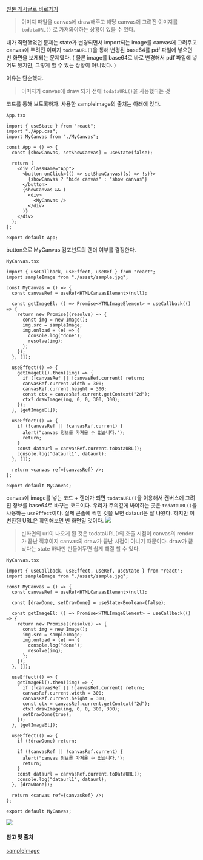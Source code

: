 [원본 게시글로 바로가기](https://velog.io/@jeongyk92/how-to-know-if-react-canvas-draw-is-finished)

> 이미지 파일을 canvas에 draw해주고 해당 canvas에 그려진 이미지를 `todataURL()` 로 가져와야하는 상황이 있을 수 있다.

내가 직면했었던 문제는 state가 변경되면서 import되는 image를 canvas에 그려주고 canvas에 뿌려진 이미지 `todataURL()`을 통해 변경된 base64를 pdf 파일에 넣으면 빈 화면을 보게되는 문제였다. ( 물론 image를 base64로 바로 변경해서 pdf 파일에 넣어도 됐지만, 그렇게 할 수 있는 상황이 아니었다. )

이유는 단순했다.

> 이미지가 canvas에 draw 되기 전에 `todataURL()`을 사용했다는 것

코드를 통해 보도록하자. 사용한 sampleImage의 출처는 아래에 있다.

`App.tsx`

```tsx
import { useState } from "react";
import "./App.css";
import MyCanvas from "./MyCanvas";

const App = () => {
  const [showCanvas, setShowCanvas] = useState(false);

  return (
    <div className="App">
      <button onClick={() => setShowCanvas((s) => !s)}>
        {showCanvas ? "hide canvas" : "show canvas"}
      </button>
      {showCanvas && (
        <div>
          <MyCanvas />
        </div>
      )}
    </div>
  );
};

export default App;
```

button으로 MyCanvas 컴포넌트의 렌더 여부를 결정한다.

`MyCanvas.tsx`

```tsx
import { useCallback, useEffect, useRef } from "react";
import sampleImage from "./asset/sample.jpg";

const MyCanvas = () => {
  const canvasRef = useRef<HTMLCanvasElement>(null);

  const getImageEl: () => Promise<HTMLImageElement> = useCallback(() => {
    return new Promise((resolve) => {
      const img = new Image();
      img.src = sampleImage;
      img.onload = (e) => {
        console.log("done");
        resolve(img);
      };
    });
  }, []);

  useEffect(() => {
    getImageEl().then((img) => {
      if (!canvasRef || !canvasRef.current) return;
      canvasRef.current.width = 300;
      canvasRef.current.height = 300;
      const ctx = canvasRef.current.getContext("2d");
      ctx?.drawImage(img, 0, 0, 300, 300);
    });
  }, [getImageEl]);

  useEffect(() => {
    if (!canvasRef || !canvasRef.current) {
      alert("canvas 정보를 가져올 수 없습니다.");
      return;
    }
    const dataurl = canvasRef.current.toDataURL();
    console.log("dataurl1", dataurl);
  }, []);

  return <canvas ref={canvasRef} />;
};

export default MyCanvas;
```

canvas에 image를 넣는 코드 + 렌더가 되면 `todataURL()`을 이용해서 캔버스에 그려진 정보를 base64로 바꾸는 코드이다.
우리가 주의깊게 봐야하는 곳은 `todataURL()`을 사용하는 `useEffect`이다.
실제 콘솔에 찍힌 것을 보면 dataurl은 잘 나왔다. 하지만 이 변환된 URL은 확인해보면 빈 화면일 것이다.
![](https://velog.velcdn.com/images/jeongyk92/post/d5fdb7ef-e027-46fb-b39a-2ac928ed2467/image.png)

> 빈화면의 url이 나오게 된 것은 todataURL()의 호출 시점이 canvas의 render가 끝난 직후이지 canvas의 draw가 끝난 시점이 아니기 때문이다.
> draw가 끝났다는 state 하나만 만들어두면 쉽게 해결 할 수 있다.

`MyCanvas.tsx`

```tsx
import { useCallback, useEffect, useRef, useState } from "react";
import sampleImage from "./asset/sample.jpg";

const MyCanvas = () => {
  const canvasRef = useRef<HTMLCanvasElement>(null);

  const [drawDone, setDrawDone] = useState<Boolean>(false);

  const getImageEl: () => Promise<HTMLImageElement> = useCallback(() => {
    return new Promise((resolve) => {
      const img = new Image();
      img.src = sampleImage;
      img.onload = (e) => {
        console.log("done");
        resolve(img);
      };
    });
  }, []);

  useEffect(() => {
    getImageEl().then((img) => {
      if (!canvasRef || !canvasRef.current) return;
      canvasRef.current.width = 300;
      canvasRef.current.height = 300;
      const ctx = canvasRef.current.getContext("2d");
      ctx?.drawImage(img, 0, 0, 300, 300);
      setDrawDone(true);
    });
  }, [getImageEl]);

  useEffect(() => {
    if (!drawDone) return;

    if (!canvasRef || !canvasRef.current) {
      alert("canvas 정보를 가져올 수 없습니다.");
      return;
    }
    const dataurl = canvasRef.current.toDataURL();
    console.log("dataurl1", dataurl);
  }, [drawDone]);

  return <canvas ref={canvasRef} />;
};

export default MyCanvas;
```

![](https://velog.velcdn.com/images/jeongyk92/post/63426aba-3d00-40a0-8567-1a95335d3346/image.png)

#### 참고 및 출처

[sampleImage](https://pixabay.com/photos/ocean-milky-way-boat-sailing-3605547/)
